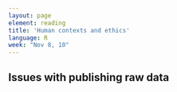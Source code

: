 ```yaml
---
layout: page
element: reading
title: 'Human contexts and ethics'
language: R
week: "Nov 8, 10"
---
```


## Issues with publishing raw data
